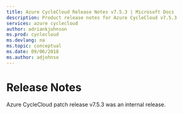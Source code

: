 ```yaml
---
title: Azure CycleCloud Release Notes v7.5.3 | Microsoft Docs
description: Product release notes for Azure CycleCloud v7.5.3
services: azure cyclecloud
author: adriankjohnson
ms.prod: cyclecloud
ms.devlang: na
ms.topic: conceptual
ms.date: 09/06/2018
ms.author: adjohnso
---
```


# Release Notes

Azure CycleCloud patch release v7.5.3 was an internal release.

